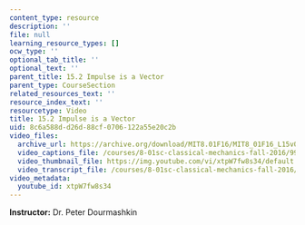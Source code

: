 ```yaml
---
content_type: resource
description: ''
file: null
learning_resource_types: []
ocw_type: ''
optional_tab_title: ''
optional_text: ''
parent_title: 15.2 Impulse is a Vector
parent_type: CourseSection
related_resources_text: ''
resource_index_text: ''
resourcetype: Video
title: 15.2 Impulse is a Vector
uid: 8c6a588d-d26d-88cf-0706-122a55e20c2b
video_files:
  archive_url: https://archive.org/download/MIT8.01F16/MIT8_01F16_L15v02_360p.mp4
  video_captions_file: /courses/8-01sc-classical-mechanics-fall-2016/997b021c037657ffa4b6e3030b7501a6_xtpW7fw8s34.vtt
  video_thumbnail_file: https://img.youtube.com/vi/xtpW7fw8s34/default.jpg
  video_transcript_file: /courses/8-01sc-classical-mechanics-fall-2016/909d24d499a00e23f4d63a2bc0475c41_xtpW7fw8s34.pdf
video_metadata:
  youtube_id: xtpW7fw8s34
---
```


**Instructor:** Dr. Peter Dourmashkin